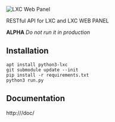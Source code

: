 ![LXC Web Panel](https://raw.githubusercontent.com/lxc-webpanel/lxc-webpanel.github.com/master/img/logo-2016-readme.png)

RESTful API for LXC and LXC WEB PANEL

**ALPHA**
*Do not run it in production*

## Installation
```
apt install python3-lxc
git submodule update --init
pip install -r requirements.txt
python3 run.py
```

## Documentation
http://<lxc-webpanel server>/doc/
